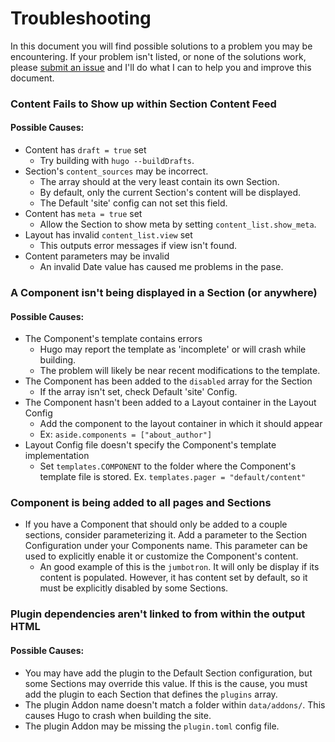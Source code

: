 
# Troubleshooting
In this document you will find possible solutions to a problem you may be
encountering. If your problem isn't listed, or none of the solutions work,
please [submit an issue](https://github.com/H4tch/hugo-plus/issues) and I'll do
what I can to help you and improve this document.


### Content Fails to Show up within Section Content Feed
#### Possible Causes:
* Content has `draft = true` set
	* Try building with `hugo --buildDrafts`.
* Section's `content_sources` may be incorrect.
	* The array should at the very least contain its own Section.
	* By default, only the current Section's content will be displayed.
	* The Default 'site' config can not set this field.
* Content has `meta = true` set
	* Allow the Section to show meta by setting `content_list.show_meta`.
* Layout has invalid `content_list.view` set
	* This outputs error messages if view isn't found.
* Content parameters may be invalid
	* An invalid Date value has caused me problems in the pase.


### A Component isn't being displayed in a Section (or anywhere)
#### Possible Causes:
* The Component's template contains errors
	* Hugo may report the template as 'incomplete' or will crash while building.
	* The problem will likely be near recent modifications to the template.
* The Component has been added to the `disabled` array for the Section
	* If the array isn't set, check Default 'site' Config.
* The Component hasn't been added to a Layout container in the Layout Config
	* Add the component to the layout container in which it should appear
	* Ex: `aside.components = ["about_author"]`
* Layout Config file doesn't specify the Component's template implementation
	* Set `templates.COMPONENT` to the folder where the Component's template
	file is stored. Ex. `templates.pager = "default/content"`


### Component is being added to all pages and Sections
* If you have a Component that should only be added to a couple sections, consider
parameterizing it. Add a parameter to the Section Configuration under your
Components name. This parameter can be used to explicitly enable it or customize
the Component's content.
	* An good example of this is the `jumbotron`. It will only be display if its
	content is populated. However, it has content set by default, so it must be
	explicitly disabled by some Sections.


### Plugin dependencies aren't linked to from within the output HTML
#### Possible Causes:
* You may have add the plugin to the Default Section configuration, but some
	Sections may override this value. If this is the cause, you must add the
	plugin to each Section that defines the `plugins` array.
* The plugin Addon name doesn't match a folder within `data/addons/`.
	This causes Hugo to crash when building the site.
* The plugin Addon may be missing the `plugin.toml` config file.



